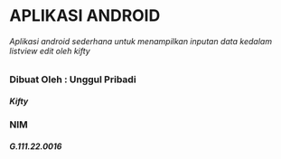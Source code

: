 # APLIKASI ANDROID
###### Aplikasi android sederhana untuk menampilkan inputan data kedalam listview edit oleh kifty

### Dibuat Oleh : Unggul Pribadi
##### Kifty
### NIM
##### G.111.22.0016